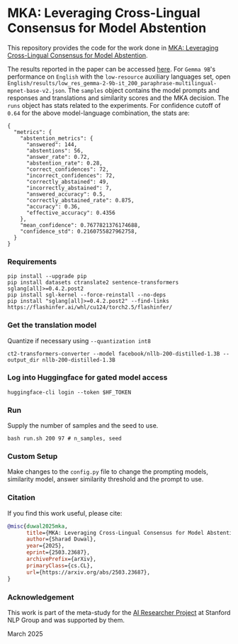 # MKA: Leveraging Cross-Lingual Consensus for Model Abstention

This repository provides the code for the work done in [MKA: Leveraging Cross-Lingual Consensus for Model Abstention](https://arxiv.org/abs/2503.23687). 

The results reported in the paper can be accessed [here](https://drive.google.com/file/d/1FMka2vBwsTy-Hv3E80RE0EdKqUVdoMcC/view?usp=sharing). For `Gemma 9B`'s performance on `English` with the `low-resource` auxiliary languages set, open `English/results/low_res_gemma-2-9b-it_200_paraphrase-multilingual-mpnet-base-v2.json`. The `samples` object contains the model prompts and responses and translations and similarity scores and the MKA decision. The `runs` object has stats related to the experiments. For confidence cutoff of `0.64` for the above model-language combination, the stats are:

```
{
  "metrics": {
    "abstention_metrics": {
      "answered": 144,
      "abstentions": 56,
      "answer_rate": 0.72,
      "abstention_rate": 0.28,
      "correct_confidences": 72,
      "incorrect_confidences": 72,
      "correctly_abstained": 49,
      "incorrectly_abstained": 7,
      "answered_accuracy": 0.5,
      "correctly_abstained_rate": 0.875,
      "accuracy": 0.36,
      "effective_accuracy": 0.4356
    },
    "mean_confidence": 0.7677821376174688,
    "confidence_std": 0.2160755827962758,
  }
}
```

### Requirements
```shell
pip install --upgrade pip
pip install datasets ctranslate2 sentence-transformers sglang[all]>=0.4.2.post2
pip install sgl-kernel --force-reinstall --no-deps
pip install "sglang[all]>=0.4.2.post2" --find-links https://flashinfer.ai/whl/cu124/torch2.5/flashinfer/
```

### Get the translation model
Quantize if necessary using `--quantization int8`
```shell
ct2-transformers-converter --model facebook/nllb-200-distilled-1.3B --output_dir nllb-200-distilled-1.3B
```

### Log into Huggingface for gated model access
```shell
huggingface-cli login --token $HF_TOKEN
```

### Run
Supply the number of samples and the seed to use.
```shell
bash run.sh 200 97 # n_samples, seed
```

### Custom Setup
Make changes to the `config.py` file to change the prompting models,
similarity model, answer similarity threshold and the prompt to use.

### Citation
If you find this work useful, please cite:
```bib
@misc{duwal2025mka,
      title={MKA: Leveraging Cross-Lingual Consensus for Model Abstention}, 
      author={Sharad Duwal},
      year={2025},
      eprint={2503.23687},
      archivePrefix={arXiv},
      primaryClass={cs.CL},
      url={https://arxiv.org/abs/2503.23687}, 
}
```

### Acknowledgement
This work is part of the meta-study for the [AI Researcher Project](https://arxiv.org/abs/2409.04109) at Stanford NLP Group and was supported by them.

March 2025


